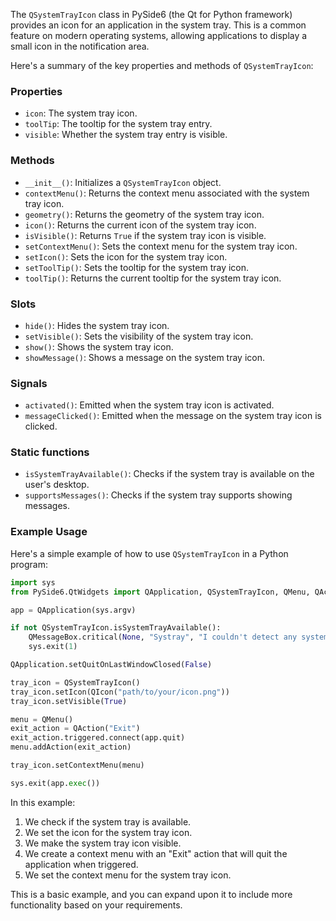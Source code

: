 The `QSystemTrayIcon` class in PySide6 (the Qt for Python framework) provides an icon for an application in the system tray. This is a common feature on modern operating systems, allowing applications to display a small icon in the notification area.

Here's a summary of the key properties and methods of `QSystemTrayIcon`:

### Properties
- `icon`: The system tray icon.
- `toolTip`: The tooltip for the system tray entry.
- `visible`: Whether the system tray entry is visible.

### Methods
- `__init__()`: Initializes a `QSystemTrayIcon` object.
- `contextMenu()`: Returns the context menu associated with the system tray icon.
- `geometry()`: Returns the geometry of the system tray icon.
- `icon()`: Returns the current icon of the system tray icon.
- `isVisible()`: Returns `True` if the system tray icon is visible.
- `setContextMenu()`: Sets the context menu for the system tray icon.
- `setIcon()`: Sets the icon for the system tray icon.
- `setToolTip()`: Sets the tooltip for the system tray icon.
- `toolTip()`: Returns the current tooltip for the system tray icon.

### Slots
- `hide()`: Hides the system tray icon.
- `setVisible()`: Sets the visibility of the system tray icon.
- `show()`: Shows the system tray icon.
- `showMessage()`: Shows a message on the system tray icon.

### Signals
- `activated()`: Emitted when the system tray icon is activated.
- `messageClicked()`: Emitted when the message on the system tray icon is clicked.

### Static functions
- `isSystemTrayAvailable()`: Checks if the system tray is available on the user's desktop.
- `supportsMessages()`: Checks if the system tray supports showing messages.

### Example Usage
Here's a simple example of how to use `QSystemTrayIcon` in a Python program:

```python
import sys
from PySide6.QtWidgets import QApplication, QSystemTrayIcon, QMenu, QAction, QMessageBox

app = QApplication(sys.argv)

if not QSystemTrayIcon.isSystemTrayAvailable():
    QMessageBox.critical(None, "Systray", "I couldn't detect any system tray on this system.")
    sys.exit(1)

QApplication.setQuitOnLastWindowClosed(False)

tray_icon = QSystemTrayIcon()
tray_icon.setIcon(QIcon("path/to/your/icon.png"))
tray_icon.setVisible(True)

menu = QMenu()
exit_action = QAction("Exit")
exit_action.triggered.connect(app.quit)
menu.addAction(exit_action)

tray_icon.setContextMenu(menu)

sys.exit(app.exec())
```

In this example:
1. We check if the system tray is available.
2. We set the icon for the system tray icon.
3. We make the system tray icon visible.
4. We create a context menu with an "Exit" action that will quit the application when triggered.
5. We set the context menu for the system tray icon.

This is a basic example, and you can expand upon it to include more functionality based on your requirements.
